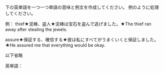 下の英単語を一つ一つ単語の意味と例文を作成してください。
例のように処理してください。

例：
thief★泥棒、盗人★泥棒は宝石を盗んで逃げました。★The thief ran away after stealing the jewels.

assure★保証する、確信する★彼は私にすべてがうまくいくと保証しました。★He assured me that everything would be okay.

以下省略


英単語：
